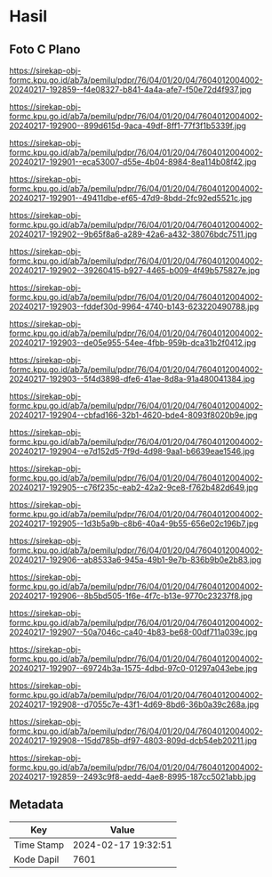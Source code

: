 # Hasil

## Foto C Plano

https://sirekap-obj-formc.kpu.go.id/ab7a/pemilu/pdpr/76/04/01/20/04/7604012004002-20240217-192859--f4e08327-b841-4a4a-afe7-f50e72d4f937.jpg

https://sirekap-obj-formc.kpu.go.id/ab7a/pemilu/pdpr/76/04/01/20/04/7604012004002-20240217-192900--899d615d-9aca-49df-8ff1-77f3f1b5339f.jpg

https://sirekap-obj-formc.kpu.go.id/ab7a/pemilu/pdpr/76/04/01/20/04/7604012004002-20240217-192901--eca53007-d55e-4b04-8984-8ea114b08f42.jpg

https://sirekap-obj-formc.kpu.go.id/ab7a/pemilu/pdpr/76/04/01/20/04/7604012004002-20240217-192901--49411dbe-ef65-47d9-8bdd-2fc92ed5521c.jpg

https://sirekap-obj-formc.kpu.go.id/ab7a/pemilu/pdpr/76/04/01/20/04/7604012004002-20240217-192902--9b65f8a6-a289-42a6-a432-38076bdc7511.jpg

https://sirekap-obj-formc.kpu.go.id/ab7a/pemilu/pdpr/76/04/01/20/04/7604012004002-20240217-192902--39260415-b927-4465-b009-4f49b575827e.jpg

https://sirekap-obj-formc.kpu.go.id/ab7a/pemilu/pdpr/76/04/01/20/04/7604012004002-20240217-192903--fddef30d-9964-4740-b143-623220490788.jpg

https://sirekap-obj-formc.kpu.go.id/ab7a/pemilu/pdpr/76/04/01/20/04/7604012004002-20240217-192903--de05e955-54ee-4fbb-959b-dca31b2f0412.jpg

https://sirekap-obj-formc.kpu.go.id/ab7a/pemilu/pdpr/76/04/01/20/04/7604012004002-20240217-192903--5f4d3898-dfe6-41ae-8d8a-91a480041384.jpg

https://sirekap-obj-formc.kpu.go.id/ab7a/pemilu/pdpr/76/04/01/20/04/7604012004002-20240217-192904--cbfad166-32b1-4620-bde4-8093f8020b9e.jpg

https://sirekap-obj-formc.kpu.go.id/ab7a/pemilu/pdpr/76/04/01/20/04/7604012004002-20240217-192904--e7d152d5-7f9d-4d98-9aa1-b6639eae1546.jpg

https://sirekap-obj-formc.kpu.go.id/ab7a/pemilu/pdpr/76/04/01/20/04/7604012004002-20240217-192905--c76f235c-eab2-42a2-9ce8-f762b482d649.jpg

https://sirekap-obj-formc.kpu.go.id/ab7a/pemilu/pdpr/76/04/01/20/04/7604012004002-20240217-192905--1d3b5a9b-c8b6-40a4-9b55-656e02c196b7.jpg

https://sirekap-obj-formc.kpu.go.id/ab7a/pemilu/pdpr/76/04/01/20/04/7604012004002-20240217-192906--ab8533a6-945a-49b1-9e7b-836b9b0e2b83.jpg

https://sirekap-obj-formc.kpu.go.id/ab7a/pemilu/pdpr/76/04/01/20/04/7604012004002-20240217-192906--8b5bd505-1f6e-4f7c-b13e-9770c23237f8.jpg

https://sirekap-obj-formc.kpu.go.id/ab7a/pemilu/pdpr/76/04/01/20/04/7604012004002-20240217-192907--50a7046c-ca40-4b83-be68-00df711a039c.jpg

https://sirekap-obj-formc.kpu.go.id/ab7a/pemilu/pdpr/76/04/01/20/04/7604012004002-20240217-192907--69724b3a-1575-4dbd-97c0-01297a043ebe.jpg

https://sirekap-obj-formc.kpu.go.id/ab7a/pemilu/pdpr/76/04/01/20/04/7604012004002-20240217-192908--d7055c7e-43f1-4d69-8bd6-36b0a39c268a.jpg

https://sirekap-obj-formc.kpu.go.id/ab7a/pemilu/pdpr/76/04/01/20/04/7604012004002-20240217-192908--15dd785b-df97-4803-809d-dcb54eb20211.jpg

https://sirekap-obj-formc.kpu.go.id/ab7a/pemilu/pdpr/76/04/01/20/04/7604012004002-20240217-192859--2493c9f8-aedd-4ae8-8995-187cc5021abb.jpg


## Metadata

| Key        | Value               |
| ---------- | ------------------- |
| Time Stamp | 2024-02-17 19:32:51 |
| Kode Dapil | 7601                |



